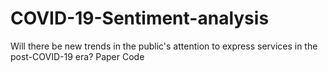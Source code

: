 # COVID-19-Sentiment-analysis
Will there be new trends in the public's attention to express services in the post-COVID-19 era?  Paper Code
